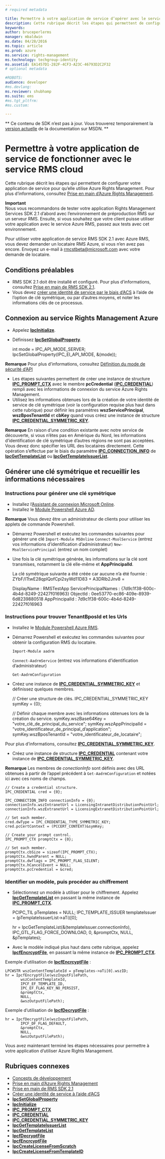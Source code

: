 ```yaml
---
# required metadata

title: Permettre à votre application de service d’opérer avec le service RMS cloud | Azure RMS
description: Cette rubrique décrit les étapes qui permettent de configurer votre application de service pour qu’elle utilise Azure Rights Management.
keywords:
author: bruceperlerms
manager: mbaldwin
ms.date: 04/28/2016
ms.topic: article
ms.prod: azure
ms.service: rights-management
ms.technology: techgroup-identity
ms.assetid: EA1457D1-282F-4CF3-A23C-46793D2C2F32
# optional metadata

#ROBOTS:
audience: developer
#ms.devlang:
ms.reviewer: shubhamp
ms.suite: ems
#ms.tgt_pltfrm:
#ms.custom:

---
```

** Ce contenu de SDK n’est pas à jour. Vous trouverez temporairement la [version actuelle](https://msdn.microsoft.com/library/windows/desktop/hh535290(v=vs.85).aspx) de la documentation sur MSDN. **
# Permettre à votre application de service de fonctionner avec le service RMS cloud

Cette rubrique décrit les étapes qui permettent de configurer votre application de service pour qu’elle utilise Azure Rights Management. Pour plus d’informations, consultez [Prise en main d’Azure Rights Management](https://technet.microsoft.com/en-us/library/jj585016.aspx).

**Important**  
Nous vous recommandons de tester votre application Rights Management Services SDK 2.1 d’abord avec l’environnement de préproduction RMS sur un serveur RMS. Ensuite, si vous souhaitez que votre client puisse utiliser votre application avec le service Azure RMS, passez aux tests avec cet environnement.

Pour utiliser votre application de service RMS SDK 2.1 avec Azure RMS, vous devez demander un locataire RMS Azure, si vous n’en avez pas encore. Envoyez un e-mail à <rmcstbeta@microsoft.com> avec votre demande de locataire.

## Conditions préalables

-   RMS SDK 2.1 doit être installé et configuré. Pour plus d’informations, consultez [Prise en main de RMS SDK 2.1](getting-started-with-ad-rms-2-0.md).
-   Vous devez [créer une identité de service par le biais d’ACS](https://msdn.microsoft.com/en-us/library/gg185924.aspx) à l’aide de l’option de clé symétrique, ou par d’autres moyens, et noter les informations clés de ce processus.

## Connexion au service Rights Management Azure

-   Appelez [**IpcInitialize**](/rights-management/sdk/2.1/api/win/functions#msipc_ipcinitialize).
-   Définissez [**IpcSetGlobalProperty**](/rights-management/sdk/2.1/api/win/functions#msipc_ipcsetglobalproperty).


    int mode = IPC_API_MODE_SERVER; IpcSetGlobalProperty(IPC_EI_API_MODE, &(mode));


**Remarque**  Pour plus d’informations, consultez [Définition du mode de sécurité d’API](setting-the-api-security-mode-api-mode.md)

     

-   Les étapes suivantes permettent de créer une instance de structure [**IPC\_PROMPT\_CTX**](/rights-management/sdk/2.1/api/win/ipc_prompt_ctx#msipc_ipc_prompt_ctx) avec le membre **pcCredential** ([**IPC\_CREDENTIAL**](/rights-management/sdk/2.1/api/win/ipc_credential#msipc_ipc_credential)) rempli avec les informations de connexion du service Azure Rights Management.
-   Utilisez les informations obtenues lors de la création de votre identité de service de clé symétrique (voir la configuration requise plus haut dans cette rubrique) pour définir les paramètres **wszServicePrincipal**, **wszBposTenantId** et **cbKey** quand vous créez une instance de structure [**IPC\_CREDENTIAL\_SYMMETRIC\_KEY**](/rights-management/sdk/2.1/api/win/ipc_credential#msipc_ipc_credential_symmetric_key).

**Remarque**   En raison d’une condition existante avec notre service de découverte, si vous n’êtes pas en Amérique du Nord, les informations d’identification de clé symétrique d’autres régions ne sont pas acceptées. Vous devez donc spécifier les URL des locataires directement. Cette opération s’effectue par le biais du paramètre [**IPC\_CONNECTION\_INFO**](/rights-management/sdk/2.1/api/win/ipc_connection_info#msipc_ipc_connection_info) de [**IpcGetTemplateList**](/rights-management/sdk/2.1/api/win/functions#msipc_ipcgettemplatelist) ou [**IpcGetTemplateIssuerList**](/rights-management/sdk/2.1/api/win/functions#msipc_ipcgettemplateissuerlist).

## Générer une clé symétrique et recueillir les informations nécessaires

### Instructions pour générer une clé symétrique

-   Installez l’[Assistant de connexion Microsoft Online](http://go.microsoft.com/fwlink/p/?LinkID=286152).
-   Installez le [Module Powershell Azure AD](https://bposast.vo.msecnd.net/MSOPMW/8073.4/amd64/AdministrationConfig-en.msi).

**Remarque**  Vous devez être un administrateur de clients pour utiliser les applets de commande Powershell.


-   Démarrez Powershell et exécutez les commandes suivantes pour générer une clé         `Import-Module MSOnline`
            `Connect-MsolService` (entrez vos informations d’identification d’administrateur)         `New-MsolServicePrincipal` (entrez un nom complet)
-   Une fois la clé symétrique générée, les informations sur la clé sont transmises, notamment la clé elle-même et **AppPrincipalId**.



    La clé symétrique suivante a été créée car aucune n’a été fournie : ZYbF/lTtwE28qplQofCpi2syWd11D83 + A3DRlb2Jnv8 =

    DisplayName : RMSTestApp ServicePrincipalNames : {7d9c1f38-600c-4b4d-8249-22427f016963} ObjectId : 0ee53770-ec86-409e-8939-6d8239880518 AppPrincipalId : 7d9c1f38-600c-4b4d-8249-22427f016963



### Instructions pour trouver **TenantBposId** et les **Urls**

-   Installez le [Module Powershell Azure RMS](https://technet.microsoft.com/en-us/library/jj585012.aspx).
-   Démarrez Powershell et exécutez les commandes suivantes pour obtenir la configuration RMS du locataire.

    `Import-Module aadrm`

    `Connect-AadrmService` (entrez vos informations d’identification d’administrateur)

    `Get-AadrmConfiguration`


-   Créez une instance de  [**IPC\_CREDENTIAL\_SYMMETRIC\_KEY**](/rights-management/sdk/2.1/api/win/ipc_credential#msipc_ipc_credential_symmetric_key) et définissez quelques membres.

    // Créer une structure de clés.
    IPC_CREDENTIAL_SYMMETRIC_KEY symKey = {0};

    // Définir chaque membre avec les informations obtenues lors de la création du service.
    symKey.wszBase64Key = "votre_clé_de_principal_du_service"; symKey.wszAppPrincipalId = "votre_identificateur_de_principal_d’application"; symKey.wszBposTenantId = "votre_identificateur_de_locataire";


Pour plus d’informations, consultez [**IPC\_CREDENTIAL\_SYMMETRIC\_KEY**](/rights-management/sdk/2.1/api/win/ipc_credential#msipc_ipc_credential_symmetric_key).

-   Créez une instance de structure [**IPC\_CREDENTIAL**](/rights-management/sdk/2.1/api/win/ipc_credential#msipc_ipc_credential) contenant votre instance de [**IPC\_CREDENTIAL\_SYMMETRIC\_KEY**](/rights-management/sdk/2.1/api/win/ipc_credential#msipc_ipc_credential_symmetric_key).

**Remarque**  Les membres de *conectionInfo* sont définis avec des URL obtenues à partir de l’appel précédent à `Get-AadrmConfiguration` et notées ici avec ces noms de champs.

    // Create a credential structure.
    IPC_CREDENTIAL cred = {0};

    IPC_CONNECTION_INFO connectionInfo = {0};
    connectionInfo.wszIntranetUrl = LicensingIntranetDistributionPointUrl;
    connectionInfo.wszExtranetUrl = LicensingExtranetDistributionPointUrl;

    // Set each member.
    cred.dwType = IPC_CREDENTIAL_TYPE_SYMMETRIC_KEY;
    cred.pcCertContext = (PCCERT_CONTEXT)&symKey;

    // Create your prompt control.
    IPC_PROMPT_CTX promptCtx = {0};

    // Set each member.
    promptCtx.cbSize = sizeof(IPC_PROMPT_CTX);
    promptCtx.hwndParent = NULL;
    promptCtx.dwflags = IPC_PROMPT_FLAG_SILENT;
    promptCtx.hCancelEvent = NULL;
    promptCtx.pcCredential = &cred;

### Identifier un modèle, puis procéder au chiffrement

-   Sélectionnez un modèle à utiliser pour le chiffrement.
    Appelez [**IpcGetTemplateList**](/rights-management/sdk/2.1/api/win/functions#msipc_ipcgettemplatelist) en passant la même instance de [**IPC\_PROMPT\_CTX**](/rights-management/sdk/2.1/api/win/ipc_prompt_ctx#msipc_ipc_prompt_ctx).


    PCIPC_TIL pTemplates = NULL; IPC_TEMPLATE_ISSUER templateIssuer = (pTemplateIssuerList->aTi)[0];

    hr = IpcGetTemplateList(&(templateIssuer.connectionInfo),        IPC_GTL_FLAG_FORCE_DOWNLOAD,        0,        &promptCtx,        NULL,        &pTemplates);


-   Avec le modèle indiqué plus haut dans cette rubrique, appelez [**IpcfEncrcyptFile**](/rights-management/sdk/2.1/api/win/functions#msipc_ipcfencryptfile), en passant la même instance de [**IPC\_PROMPT\_CTX**](/rights-management/sdk/2.1/api/win/ipc_prompt_ctx#msipc_ipc_prompt_ctx).

Exemple d’utilisation de [**IpcfEncrcyptFile**](/rights-management/sdk/2.1/api/win/functions#msipc_ipcfencryptfile) :

    LPCWSTR wszContentTemplateId = pTemplates->aTi[0].wszID;
    hr = IpcfEncryptFile(wszInputFilePath,
           wszContentTemplateId,
           IPCF_EF_TEMPLATE_ID,
           IPC_EF_FLAG_KEY_NO_PERSIST,
           &promptCtx,
           NULL,
           &wszOutputFilePath);

Exemple d’utilisation de [**IpcfDecryptFile**](/rights-management/sdk/2.1/api/win/functions#msipc_ipcfdecryptfile) :

    hr = IpcfDecryptFile(wszInputFilePath,
           IPCF_DF_FLAG_DEFAULT,
           &promptCtx,
           NULL,
           &wszOutputFilePath);

Vous avez maintenant terminé les étapes nécessaires pour permettre à votre application d’utiliser Azure Rights Management.

## Rubriques connexes

* [Concepts de développement](ad-rms-concepts-nav.md)
* [Prise en main d’Azure Rights Management](https://technet.microsoft.com/en-us/library/jj585016.aspx)
* [Prise en main de RMS SDK 2.1](getting-started-with-ad-rms-2-0.md)
* [Créer une identité de service à l’aide d’ACS](https://msdn.microsoft.com/en-us/library/gg185924.aspx)
* [**IpcSetGlobalProperty**](/rights-management/sdk/2.1/api/win/functions#msipc_ipcsetglobalproperty)
* [**IpcInitialize**](/rights-management/sdk/2.1/api/win/functions#msipc_ipcinitialize)
* [**IPC\_PROMPT\_CTX**](/rights-management/sdk/2.1/api/win/ipc_prompt_ctx#msipc_ipc_prompt_ctx)
* [**IPC\_CREDENTIAL**](/rights-management/sdk/2.1/api/win/ipc_credential#msipc_ipc_credential)
* [**IPC\_CREDENTIAL\_SYMMETRIC\_KEY**](/rights-management/sdk/2.1/api/win/ipc_credential#msipc_ipc_credential_symmetric_key)
* [**IpcGetTemplateIssuerList**](/rights-management/sdk/2.1/api/win/functions#msipc_ipcgettemplateissuerlist)
* [**IpcGetTemplateList**](/rights-management/sdk/2.1/api/win/functions#msipc_ipcgettemplatelist)
* [**IpcfDecryptFile**](/rights-management/sdk/2.1/api/win/functions#msipc_ipcfdecryptfile)
* [**IpcfEncrcyptFile**](/rights-management/sdk/2.1/api/win/functions#msipc_ipcfencryptfile)
* [**IpcCreateLicenseFromScratch**](/rights-management/sdk/2.1/api/win/functions#msipc_ipccreatelicensefromscratch)
* [**IpcCreateLicenseFromTemplateID**](/rights-management/sdk/2.1/api/win/functions#msipc_ipccreatelicensefromtemplateid)
 

 


<!--HONumber=Jun16_HO1-->


